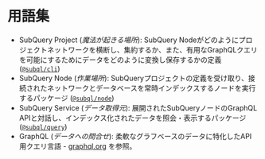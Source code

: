 # 用語集

- SubQuery Project (*魔法が起きる場所*): SubQuery Nodeがどのようにプロジェクトネットワークを横断し、集約するか、また、有用なGraphQLクエリを可能にするためにデータをどのように変換し保存するかの定義([`@subql/cli`](https://www.npmjs.com/package/@subql/cli))
- SubQuery Node (*作業場所*): SubQueryプロジェクトの定義を受け取り、接続されたネットワークとデータベースを常時インデックスするノードを実行するパッケージ ([`@subql/node`](https://www.npmjs.com/package/@subql/node))
- SubQuery Service (*データ取得元*): 展開されたSubQueryノードのGraphQL APIと対話し、インデックス化されたデータを照会・表示するパッケージ ([`@subql/query`](https://www.npmjs.com/package/@subql/query))
- GraphQL (_データへの問合せ_): 柔軟なグラフベースのデータに特化したAPI用クエリ言語 - [graphql.org](https://graphql.org/learn/) を参照。
